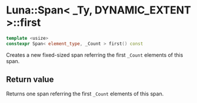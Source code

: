 # Luna::Span< _Ty, DYNAMIC_EXTENT >::first

```c++
template <usize>
constexpr Span< element_type, _Count > first() const
```

Creates a new fixed-sized span referring the first `_Count` elements of this span. 



## Return value
Returns one span referring the first `_Count` elements of this span. 

